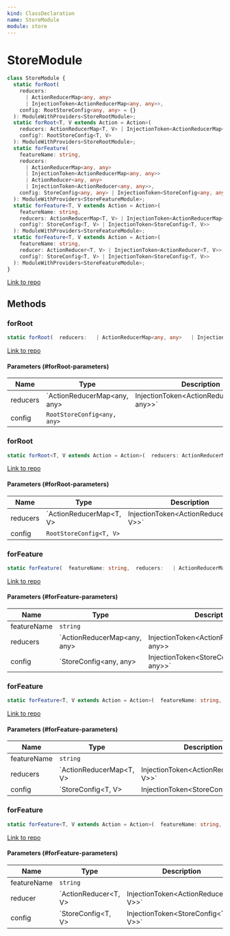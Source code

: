 ```yaml
---
kind: ClassDeclaration
name: StoreModule
module: store
---
```


# StoreModule

```ts
class StoreModule {
  static forRoot(
    reducers:
      | ActionReducerMap<any, any>
      | InjectionToken<ActionReducerMap<any, any>>,
    config: RootStoreConfig<any, any> = {}
  ): ModuleWithProviders<StoreRootModule>;
  static forRoot<T, V extends Action = Action>(
    reducers: ActionReducerMap<T, V> | InjectionToken<ActionReducerMap<T, V>>,
    config?: RootStoreConfig<T, V>
  ): ModuleWithProviders<StoreRootModule>;
  static forFeature(
    featureName: string,
    reducers:
      | ActionReducerMap<any, any>
      | InjectionToken<ActionReducerMap<any, any>>
      | ActionReducer<any, any>
      | InjectionToken<ActionReducer<any, any>>,
    config: StoreConfig<any, any> | InjectionToken<StoreConfig<any, any>> = {}
  ): ModuleWithProviders<StoreFeatureModule>;
  static forFeature<T, V extends Action = Action>(
    featureName: string,
    reducers: ActionReducerMap<T, V> | InjectionToken<ActionReducerMap<T, V>>,
    config?: StoreConfig<T, V> | InjectionToken<StoreConfig<T, V>>
  ): ModuleWithProviders<StoreFeatureModule>;
  static forFeature<T, V extends Action = Action>(
    featureName: string,
    reducer: ActionReducer<T, V> | InjectionToken<ActionReducer<T, V>>,
    config?: StoreConfig<T, V> | InjectionToken<StoreConfig<T, V>>
  ): ModuleWithProviders<StoreFeatureModule>;
}
```

[Link to repo](https://github.com/ngrx/platform/blob/master/modules/store/src/store_module.ts#L117-L257)

## Methods

### forRoot

```ts
static forRoot(  reducers:   | ActionReducerMap<any, any>   | InjectionToken<ActionReducerMap<any, any>>,  config: RootStoreConfig<any, any> = {} ): ModuleWithProviders<StoreRootModule>;
```

[Link to repo](https://github.com/ngrx/platform/blob/master/modules/store/src/store_module.ts#L123-L183)

#### Parameters (#forRoot-parameters)

| Name     | Type                        | Description                                 |
| -------- | --------------------------- | ------------------------------------------- |
| reducers | `ActionReducerMap<any, any> | InjectionToken<ActionReducerMap<any, any>>` |  |
| config   | `RootStoreConfig<any, any>` |                                             |

### forRoot

```ts
static forRoot<T, V extends Action = Action>(  reducers: ActionReducerMap<T, V> | InjectionToken<ActionReducerMap<T, V>>,  config?: RootStoreConfig<T, V> ): ModuleWithProviders<StoreRootModule>;
```

[Link to repo](https://github.com/ngrx/platform/blob/master/modules/store/src/store_module.ts#L119-L122)

#### Parameters (#forRoot-parameters)

| Name     | Type                    | Description                             |
| -------- | ----------------------- | --------------------------------------- |
| reducers | `ActionReducerMap<T, V> | InjectionToken<ActionReducerMap<T, V>>` |  |
| config   | `RootStoreConfig<T, V>` |                                         |

### forFeature

```ts
static forFeature(  featureName: string,  reducers:   | ActionReducerMap<any, any>   | InjectionToken<ActionReducerMap<any, any>>   | ActionReducer<any, any>   | InjectionToken<ActionReducer<any, any>>,  config: StoreConfig<any, any> | InjectionToken<StoreConfig<any, any>> = {} ): ModuleWithProviders<StoreFeatureModule>;
```

[Link to repo](https://github.com/ngrx/platform/blob/master/modules/store/src/store_module.ts#L195-L256)

#### Parameters (#forFeature-parameters)

| Name        | Type                        | Description                                |
| ----------- | --------------------------- | ------------------------------------------ |
| featureName | `string`                    |                                            |
| reducers    | `ActionReducerMap<any, any> | InjectionToken<ActionReducerMap<any, any>> | ActionReducer<any, any> | InjectionToken<ActionReducer<any, any>>` |  |
| config      | `StoreConfig<any, any>      | InjectionToken<StoreConfig<any, any>>`     |  |

### forFeature

```ts
static forFeature<T, V extends Action = Action>(  featureName: string,  reducers: ActionReducerMap<T, V> | InjectionToken<ActionReducerMap<T, V>>,  config?: StoreConfig<T, V> | InjectionToken<StoreConfig<T, V>> ): ModuleWithProviders<StoreFeatureModule>;
```

[Link to repo](https://github.com/ngrx/platform/blob/master/modules/store/src/store_module.ts#L185-L189)

#### Parameters (#forFeature-parameters)

| Name        | Type                    | Description                             |
| ----------- | ----------------------- | --------------------------------------- |
| featureName | `string`                |                                         |
| reducers    | `ActionReducerMap<T, V> | InjectionToken<ActionReducerMap<T, V>>` |  |
| config      | `StoreConfig<T, V>      | InjectionToken<StoreConfig<T, V>>`      |  |

### forFeature

```ts
static forFeature<T, V extends Action = Action>(  featureName: string,  reducer: ActionReducer<T, V> | InjectionToken<ActionReducer<T, V>>,  config?: StoreConfig<T, V> | InjectionToken<StoreConfig<T, V>> ): ModuleWithProviders<StoreFeatureModule>;
```

[Link to repo](https://github.com/ngrx/platform/blob/master/modules/store/src/store_module.ts#L190-L194)

#### Parameters (#forFeature-parameters)

| Name        | Type                 | Description                          |
| ----------- | -------------------- | ------------------------------------ |
| featureName | `string`             |                                      |
| reducer     | `ActionReducer<T, V> | InjectionToken<ActionReducer<T, V>>` |  |
| config      | `StoreConfig<T, V>   | InjectionToken<StoreConfig<T, V>>`   |  |
